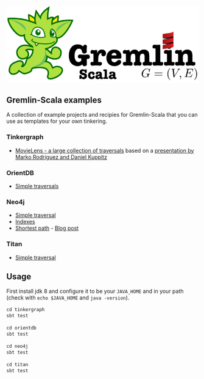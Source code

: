 ![logo](https://github.com/mpollmeier/gremlin-scala/raw/master/doc/images/gremlin-scala-logo.png)

## Gremlin-Scala examples
A collection of example projects and recipies for Gremlin-Scala that you can use as templates for your own tinkering.

### Tinkergraph

* [MovieLens - a large collection of traversals](tinkergraph/src/test/scala/MovieLensSpec.scala) based on a [presentation by Marko Rodriguez and Daniel Kuppitz](http://www.slideshare.net/slidarko/the-gremlin-traversal-language)

### OrientDB

* [Simple traversals](orientdb/src/test/scala/SimpleSpec.scala)

### Neo4j

* [Simple traversal](neo4j/src/test/scala/SimpleSpec.scala)
* [Indexes](neo4j/src/test/scala/IndexSpec.scala)
* [Shortest path](neo4j/src/test/scala/ShortestPathSpec.scala) - [Blog post](http://www.michaelpollmeier.com/2014/12/27/gremlin-scala-shortest-path/)

### Titan

* [Simple traversal](titan/src/test/scala/SimpleSpec.scala)

## Usage
First install jdk 8 and configure it to be your `JAVA_HOME` and in your path (check with `echo $JAVA_HOME` and `java -version`). 
```
cd tinkergraph
sbt test

cd orientdb
sbt test

cd neo4j
sbt test

cd titan
sbt test
```
